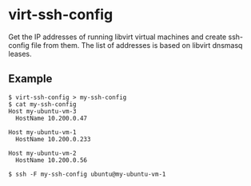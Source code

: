 # virt-ssh-config

Get the IP addresses of running libvirt virtual machines and create
ssh-config file from them. The list of addresses is based on libvirt
dnsmasq leases.

## Example

    $ virt-ssh-config > my-ssh-config
    $ cat my-ssh-config
    Host my-ubuntu-vm-3
      HostName 10.200.0.47

    Host my-ubuntu-vm-1
      HostName 10.200.0.233

    Host my-ubuntu-vm-2
      HostName 10.200.0.56

    $ ssh -F my-ssh-config ubuntu@my-ubuntu-vm-1

